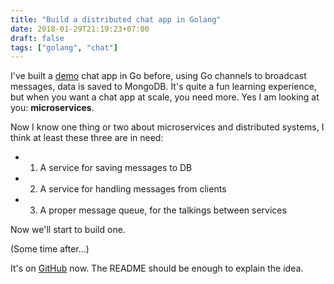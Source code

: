 ```yaml
---
title: "Build a distributed chat app in Golang"
date: 2018-01-29T21:19:23+07:00
draft: false
tags: ["golang", "chat"]
---
```


I've built a [demo][1] chat app in Go before, using Go channels to broadcast
messages, data is saved to MongoDB. It's quite a fun learning experience,
but when you want a chat app at scale, you need more. Yes I am looking at
you: **microservices**.

Now I know one thing or two about microservices and distributed systems,
I think at least these three are in need:

- 1. A service for saving messages to DB
- 2. A service for handling messages from clients
- 3. A proper message queue, for the talkings between services

Now we'll start to build one.

(Some time after...)

It's on [GitHub][2] now. The README should be enough to explain the idea.


[1]: https://github.com/manhtai/golang-mongodb-chat
[2]: https://github.com/manhtai/golang-nsq-chat
